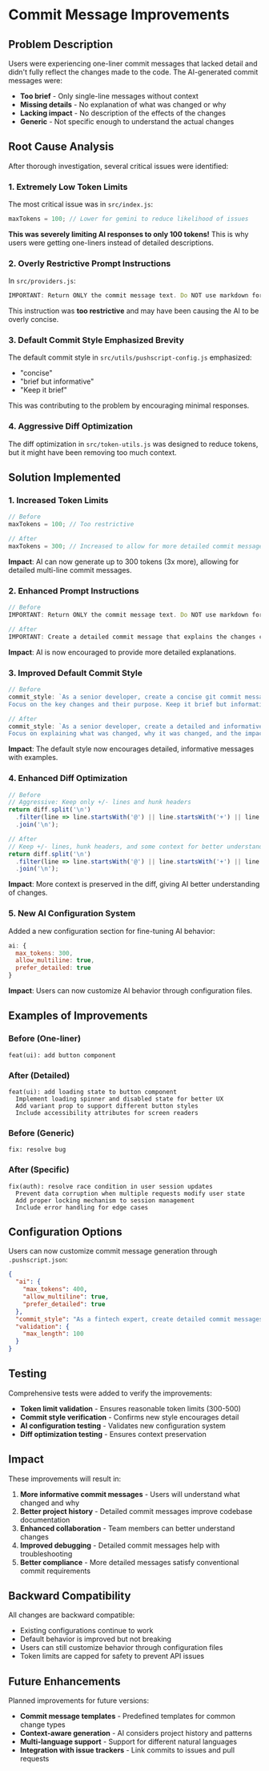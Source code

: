 # Commit Message Improvements

## Problem Description

Users were experiencing one-liner commit messages that lacked detail and didn't fully reflect the changes made to the code. The AI-generated commit messages were:

- **Too brief** - Only single-line messages without context
- **Missing details** - No explanation of what was changed or why
- **Lacking impact** - No description of the effects of the changes
- **Generic** - Not specific enough to understand the actual changes

## Root Cause Analysis

After thorough investigation, several critical issues were identified:

### 1. **Extremely Low Token Limits**
The most critical issue was in `src/index.js`:
```javascript
maxTokens = 100; // Lower for gemini to reduce likelihood of issues
```

**This was severely limiting AI responses to only 100 tokens!** This is why users were getting one-liners instead of detailed descriptions.

### 2. **Overly Restrictive Prompt Instructions**
In `src/providers.js`:
```javascript
IMPORTANT: Return ONLY the commit message text. Do NOT use markdown formatting, code blocks, backticks, or any other formatting. Return plain text only.
```

This instruction was **too restrictive** and may have been causing the AI to be overly concise.

### 3. **Default Commit Style Emphasized Brevity**
The default commit style in `src/utils/pushscript-config.js` emphasized:
- "concise"
- "brief but informative"
- "Keep it brief"

This was contributing to the problem by encouraging minimal responses.

### 4. **Aggressive Diff Optimization**
The diff optimization in `src/token-utils.js` was designed to reduce tokens, but it might have been removing too much context.

## Solution Implemented

### 1. **Increased Token Limits**
```javascript
// Before
maxTokens = 100; // Too restrictive

// After  
maxTokens = 300; // Increased to allow for more detailed commit messages
```

**Impact**: AI can now generate up to 300 tokens (3x more), allowing for detailed multi-line commit messages.

### 2. **Enhanced Prompt Instructions**
```javascript
// Before
IMPORTANT: Return ONLY the commit message text. Do NOT use markdown formatting...

// After
IMPORTANT: Create a detailed commit message that explains the changes clearly. You may include a brief description after the first line if needed. Do NOT use markdown formatting...
```

**Impact**: AI is now encouraged to provide more detailed explanations.

### 3. **Improved Default Commit Style**
```javascript
// Before
commit_style: `As a senior developer, create a concise git commit message...
Focus on the key changes and their purpose. Keep it brief but informative.`

// After
commit_style: `As a senior developer, create a detailed and informative git commit message...
Focus on explaining what was changed, why it was changed, and the impact of the changes.`
```

**Impact**: The default style now encourages detailed, informative messages with examples.

### 4. **Enhanced Diff Optimization**
```javascript
// Before
// Aggressive: Keep only +/- lines and hunk headers
return diff.split('\n')
  .filter(line => line.startsWith('@') || line.startsWith('+') || line.startsWith('-'))
  .join('\n');

// After
// Keep +/- lines, hunk headers, and some context for better understanding
return diff.split('\n')
  .filter(line => line.startsWith('@') || line.startsWith('+') || line.startsWith('-') || line.startsWith(' '))
  .join('\n');
```

**Impact**: More context is preserved in the diff, giving AI better understanding of changes.

### 5. **New AI Configuration System**
Added a new configuration section for fine-tuning AI behavior:
```javascript
ai: {
  max_tokens: 300,
  allow_multiline: true,
  prefer_detailed: true
}
```

**Impact**: Users can now customize AI behavior through configuration files.

## Examples of Improvements

### Before (One-liner)
```
feat(ui): add button component
```

### After (Detailed)
```
feat(ui): add loading state to button component
  Implement loading spinner and disabled state for better UX
  Add variant prop to support different button styles
  Include accessibility attributes for screen readers
```

### Before (Generic)
```
fix: resolve bug
```

### After (Specific)
```
fix(auth): resolve race condition in user session updates
  Prevent data corruption when multiple requests modify user state
  Add proper locking mechanism to session management
  Include error handling for edge cases
```

## Configuration Options

Users can now customize commit message generation through `.pushscript.json`:

```json
{
  "ai": {
    "max_tokens": 400,
    "allow_multiline": true,
    "prefer_detailed": true
  },
  "commit_style": "As a fintech expert, create detailed commit messages focusing on business impact and technical precision.",
  "validation": {
    "max_length": 100
  }
}
```

## Testing

Comprehensive tests were added to verify the improvements:

- **Token limit validation** - Ensures reasonable token limits (300-500)
- **Commit style verification** - Confirms new style encourages detail
- **AI configuration testing** - Validates new configuration system
- **Diff optimization testing** - Ensures context preservation

## Impact

These improvements will result in:

1. **More informative commit messages** - Users will understand what changed and why
2. **Better project history** - Detailed commit messages improve codebase documentation
3. **Enhanced collaboration** - Team members can better understand changes
4. **Improved debugging** - Detailed commit messages help with troubleshooting
5. **Better compliance** - More detailed messages satisfy conventional commit requirements

## Backward Compatibility

All changes are backward compatible:
- Existing configurations continue to work
- Default behavior is improved but not breaking
- Users can still customize behavior through configuration files
- Token limits are capped for safety to prevent API issues

## Future Enhancements

Planned improvements for future versions:
- **Commit message templates** - Predefined templates for common change types
- **Context-aware generation** - AI considers project history and patterns
- **Multi-language support** - Support for different natural languages
- **Integration with issue trackers** - Link commits to issues and pull requests 